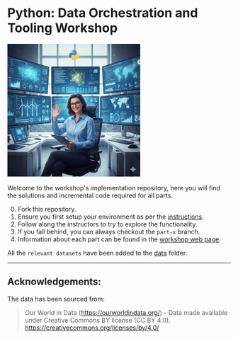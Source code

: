# Python: Data Orchestration and Tooling Workshop

<img src="images/maria-hi.png" alt="Description" width="300px">

Welcome to the workshop's implementation repository, here you will find the solutions and incremental code required for all parts.

0. Fork this repository.
1. Ensure you first setup your environment as per the [instructions](https://jaragont.github.io/orchestration-workshop/pages/env-setup/).
2. Follow along the instructors to try to explore the functionality.
3. If you fall behind, you can always checkout the `part-x` branch.
4. Information about each part can be found in the [workshop web page](https://jaragont.github.io/orchestration-workshop/pages/0-the-plan/).


All the `relevant datasets` have been added to the [data](data/) folder.

---

## Acknowledgements:

The data has been sourced from:

> Our World in Data (https://ourworldindata.org/) - Data made available under Creative Commons BY license (CC BY 4.0). https://creativecommons.org/licenses/by/4.0/
